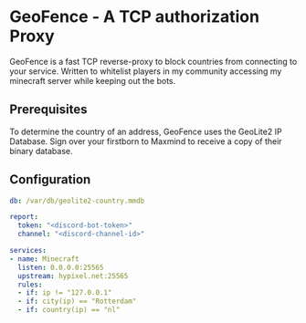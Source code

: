 # GeoFence - A TCP authorization Proxy

GeoFence is a fast TCP reverse-proxy to block countries from connecting to your service.  Written to whitelist players in my community accessing my minecraft server while keeping out the bots.

## Prerequisites
To determine the country of an address, GeoFence uses the GeoLite2 IP Database.  Sign over your firstborn to Maxmind to receive a copy of their binary database.

## Configuration
```yaml
db: /var/db/geolite2-country.mmdb

report:
  token: "<discord-bot-token>" 
  channel: "<discord-channel-id>" 

services:
- name: Minecraft
  listen: 0.0.0.0:25565
  upstream: hypixel.net:25565
  rules:
  - if: ip != "127.0.0.1"
  - if: city(ip) == "Rotterdam"
  - if: country(ip) == "nl"
```
